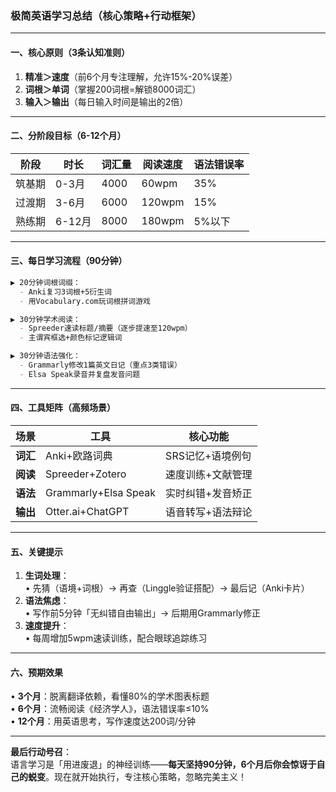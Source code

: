 
### **极简英语学习总结（核心策略+行动框架）**

---

#### **一、核心原则（3条认知准则）**
1. **精准＞速度**（前6个月专注理解，允许15%-20%误差）  
2. **词根＞单词**（掌握200词根=解锁8000词汇）  
3. **输入＞输出**（每日输入时间是输出的2倍）  

---

#### **二、分阶段目标（6-12个月）**
| 阶段   | 时长    | 词汇量 | 阅读速度 | 语法错误率 |  
|--------|---------|--------|----------|------------|  
| 筑基期 | 0-3月   | 4000   | 60wpm    | 35%        |  
| 过渡期 | 3-6月   | 6000   | 120wpm   | 15%        |  
| 熟练期 | 6-12月  | 8000   | 180wpm   | 5%以下     |  

---

#### **三、每日学习流程（90分钟）**
```markdown
▶ 20分钟词根词缀：  
  - Anki复习3词根+5衍生词  
  - 用Vocabulary.com玩词根拼词游戏  

▶ 30分钟学术阅读：  
  - Spreeder速读标题/摘要（逐步提速至120wpm）  
  - 主谓宾框选+颜色标记逻辑词  

▶ 30分钟语法强化：  
  - Grammarly修改1篇英文日记（重点3类错误）  
  - Elsa Speak录音并复盘发音问题  
```

---

#### **四、工具矩阵（高频场景）**
| 场景         | 工具               | 核心功能                    |  
|--------------|--------------------|-----------------------------|  
| **词汇**     | Anki+欧路词典      | SRS记忆+语境例句           |  
| **阅读**     | Spreeder+Zotero    | 速度训练+文献管理           |  
| **语法**     | Grammarly+Elsa Speak | 实时纠错+发音矫正           |  
| **输出**     | Otter.ai+ChatGPT   | 语音转写+语法辩论           |  

---

#### **五、关键提示**
1. **生词处理**：  
   • 先猜（语境+词根）→ 再查（Linggle验证搭配）→ 最后记（Anki卡片）  
2. **语法焦虑**：  
   • 写作前5分钟「无纠错自由输出」→ 后期用Grammarly修正  
3. **速度提升**：  
   • 每周增加5wpm速读训练，配合眼球追踪练习  

---

#### **六、预期效果**
• **3个月**：脱离翻译依赖，看懂80%的学术图表标题  
• **6个月**：流畅阅读《经济学人》，语法错误率≤10%  
• **12个月**：用英语思考，写作速度达200词/分钟  

---

**最后行动号召**：  
语言学习是「用进废退」的神经训练——**每天坚持90分钟，6个月后你会惊讶于自己的蜕变**。现在就开始执行，专注核心策略，忽略完美主义！